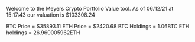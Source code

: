 Welcome to the Meyers Crypto Portfolio Value tool. 
As of 06/12/21 at 15:17:43 our valuation is $103308.24 

BTC Price = $35893.11
 ETH Price = $2420.68
BTC Holdings = 1.06BTC
 ETH holdings = 26.960005962ETH 

